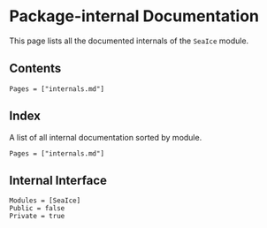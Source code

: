 # Package-internal Documentation

This page lists all the documented internals of the `SeaIce` module.

## Contents
```@contents
Pages = ["internals.md"]
```

## Index
A list of all internal documentation sorted by module.

```@index
Pages = ["internals.md"]
```

## Internal Interface
```@autodocs
Modules = [SeaIce]
Public = false
Private = true
```
